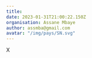 ```yaml
---
title: 
date: 2023-01-31T21:00:22.150Z
organisation: Assane Mbaye 
author: assmba@gmail.com 
avatar: "/img/pays/SN.svg"
---
```


X